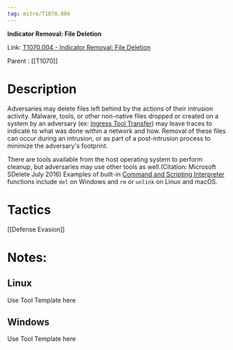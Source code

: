 ```yaml
---
tag: mitre/T1070.004
---
```


**Indicator Removal: File Deletion**

Link: [T1070.004 - Indicator Removal: File Deletion](https://attack.mitre.org/techniques/T1070/004)

Parent : [[T1070]]


# Description

Adversaries may delete files left behind by the actions of their intrusion activity. Malware, tools, or other non-native files dropped or created on a system by an adversary (ex: [Ingress Tool Transfer](https://attack.mitre.org/techniques/T1105)) may leave traces to indicate to what was done within a network and how. Removal of these files can occur during an intrusion, or as part of a post-intrusion process to minimize the adversary's footprint.

There are tools available from the host operating system to perform cleanup, but adversaries may use other tools as well.(Citation: Microsoft SDelete July 2016) Examples of built-in [Command and Scripting Interpreter](https://attack.mitre.org/techniques/T1059) functions include <code>del</code> on Windows and <code>rm</code> or <code>unlink</code> on Linux and macOS.

# Tactics


[[Defense Evasion]]


# Notes:

## Linux

Use Tool Template here

## Windows

Use Tool Template here